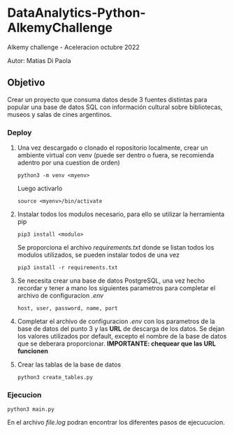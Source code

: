 # DataAnalytics-Python-AlkemyChallenge
Alkemy challenge - Aceleracion octubre 2022

Autor: Matias Di Paola

## Objetivo

Crear un proyecto que consuma datos desde 3 fuentes distintas para popular una base de datos SQL con información cultural
sobre bibliotecas, museos y salas de cines argentinos.

### Deploy

1) Una vez descargado o clonado el ropositorio localmente, crear un ambiente virtual con venv (puede ser dentro o fuera, se recomienda adentro por una cuestion de orden)

    `python3 -m venv <myenv>`
  
   Luego activarlo
  
    `source <myenv>/bin/activate`
    
  
 2) Instalar todos los modulos necesario, para ello se utilizar la herramienta pip
  
    `pip3 install <modulo>`
  
    Se proporciona el archivo *requirements.txt* donde se listan todos los modulos utilizados, se pueden instalar todos de una vez 
  
    `pip3 install -r requirements.txt`
    
  
 3) Se necesita crear una base de datos PostgreSQL, una vez hecho recordar y tener a mano los siguientes parametros para completar el archivo de configuracion *.env*
  
      `host, user, password, name, port`
      
  
 4) Completar el archivo de configuracion *.env* con los parametros de la base de datos del punto 3 y las **URL** de descarga de los datos. Se dejan los valores utilizados por default, excepto el nombre de la base de datos que se deberara proporcionar. **IMPORTANTE: chequear que las URL funcionen**
  
  
 5) Crear las tablas de la base de datos
  
    `python3 create_tables.py`
  
  
### Ejecucion
  
   `python3 main.py`
   
   En el archivo *file.log* podran encontrar los diferentes pasos de ejecucucion.
  
